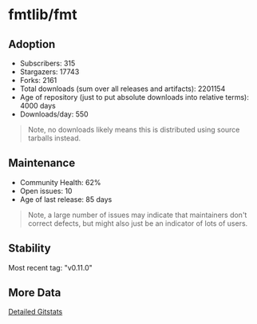 # fmtlib/fmt

## Adoption

- Subscribers: 315
- Stargazers: 17743
- Forks: 2161
- Total downloads (sum over all releases and artifacts): 2201154
- Age of repository (just to put absolute downloads into relative terms): 4000 days
- Downloads/day: 550

> Note, no downloads likely means this is distributed using source tarballs instead.

## Maintenance

- Community Health: 62%
- Open issues: 10
- Age of last release: 85 days

> Note, a large number of issues may indicate that maintainers don't correct defects, but might also
> just be an indicator of lots of users.

## Stability

Most recent tag: "v0.11.0"

## More Data

[Detailed Gitstats](/bazel-catalog/gitstats/fmtlib/fmt)


